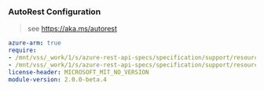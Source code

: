 ### AutoRest Configuration

> see https://aka.ms/autorest

``` yaml
azure-arm: true
require:
- /mnt/vss/_work/1/s/azure-rest-api-specs/specification/support/resource-manager/readme.md
- /mnt/vss/_work/1/s/azure-rest-api-specs/specification/support/resource-manager/readme.go.md
license-header: MICROSOFT_MIT_NO_VERSION
module-version: 2.0.0-beta.4
```